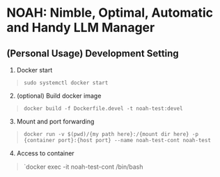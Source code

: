 # **NOAH**: **N**imble, **O**ptimal, **A**utomatic and **H**andy LLM Manager

## (Personal Usage) Development Setting

1. Docker start
> `sudo systemctl docker start`

2. (optional) Build docker image
> `docker build -f Dockerfile.devel -t noah-test:devel`

3. Mount and port forwarding
> `docker run -v $(pwd)/{my path here}:/{mount dir here} -p {container port}:{host port} --name noah-test-cont noah-test`

4. Access to container
> `docker exec -it noah-test-cont /bin/bash
